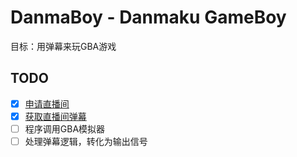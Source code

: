 # DanmaBoy - Danmaku GameBoy

目标：用弹幕来玩GBA游戏


## TODO

 - [x] [申请直播间][douyu-url]
 - [x] [获取直播间弹幕][danmu]
 - [ ] 程序调用GBA模拟器
 - [ ] 处理弹幕逻辑，转化为输出信号

[douyu-url]: http://www.douyu.com/lisp
[danmu]: https://github.com/littlecodersh/danmu
